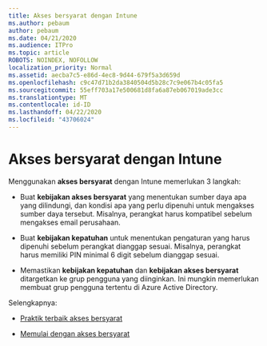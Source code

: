 ```yaml
---
title: Akses bersyarat dengan Intune
ms.author: pebaum
author: pebaum
ms.date: 04/21/2020
ms.audience: ITPro
ms.topic: article
ROBOTS: NOINDEX, NOFOLLOW
localization_priority: Normal
ms.assetid: aecba7c5-e86d-4ec8-9d44-679f5a3d659d
ms.openlocfilehash: c9c47d71b2da3840504d5b28c7c9e067b4c05fa5
ms.sourcegitcommit: 55eff703a17e500681d8fa6a87eb067019ade3cc
ms.translationtype: MT
ms.contentlocale: id-ID
ms.lasthandoff: 04/22/2020
ms.locfileid: "43706024"
---
```

# <a name="conditional-access-with-intune"></a>Akses bersyarat dengan Intune

Menggunakan **akses bersyarat** dengan Intune memerlukan 3 langkah: 
  
- Buat **kebijakan akses bersyarat** yang menentukan sumber daya apa yang dilindungi, dan kondisi apa yang perlu dipenuhi untuk mengakses sumber daya tersebut. Misalnya, perangkat harus kompatibel sebelum mengakses email perusahaan. 
    
- Buat **kebijakan kepatuhan** untuk menentukan pengaturan yang harus dipenuhi sebelum perangkat dianggap sesuai. Misalnya, perangkat harus memiliki PIN minimal 6 digit sebelum dianggap sesuai. 
    
- Memastikan **kebijakan kepatuhan** dan **kebijakan akses bersyarat** ditargetkan ke grup pengguna yang diinginkan. Ini mungkin memerlukan membuat grup pengguna tertentu di Azure Active Directory. 
    
Selengkapnya:
  
- [Praktik terbaik akses bersyarat](https://docs.microsoft.com/azure/active-directory/conditional-access/best-practices)
    
- [Memulai dengan akses bersyarat](https://docs.microsoft.com/azure/active-directory/active-directory-conditional-access-azure-portal-get-started)
    

